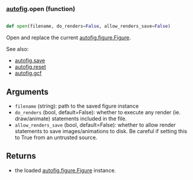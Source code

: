 ### [autofig](autofig.md).open (function)


```py

def open(filename, do_renders=False, allow_renders_save=False)

```



Open and replace the current [autofig.figure.Figure](autofig.figure.Figure.md).

See also:
* [autofig.save](autofig.save.md)
* [autofig.reset](autofig.reset.md)
* [autofig.gcf](autofig.gcf.md)

Arguments
-----------
* `filename` (string): path to the saved figure instance
* `do_renders` (bool, default=False): whether to execute any render
    (ie. draw/animate) statements included in the file.
* `allow_renders_save` (bool, default=False): whether to allow render
    statements to save images/animations to disk.  Be careful if setting
    this to True from an untrusted source.

Returns
---------
* the loaded [autofig.figure.Figure](autofig.figure.Figure.md) instance.

